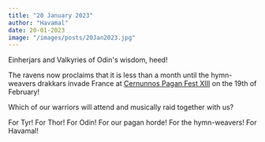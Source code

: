 ```yaml
---
title: "20 January 2023"
author: "Havamal"
date: 20-01-2023
image: "/images/posts/20Jan2023.jpg"
---
```


Einherjars and Valkyries of Odin's wisdom, heed!

The ravens now proclaims that it is less than a month until the hymn-weavers drakkars invade France at [Cernunnos Pagan Fest XIII](https://www.facebook.com/events/756411288742161/) on the 19th of February!

Which of our warriors will attend and musically raid together with us?

For Tyr! For Thor! For Odin! For our pagan horde! For the hymn-weavers! For Havamal!